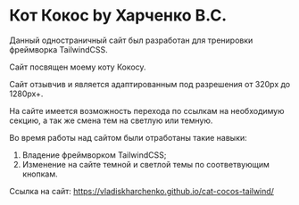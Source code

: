 # Кот Кокос by Харченко В.С.

Данный одностраничный сайт был разработан для тренировки фреймворка TailwindCSS.

Сайт посвящен моему коту Кокосу. 

Сайт отзывчив и является адаптированным под разрешения от 320px до 1280px+.

На сайте имеется возможность перехода по ссылкам на необходимую секцию, а так же смена тем на светлую или темную.

Во время работы над сайтом были отработаны такие навыки:
1. Владение фреймворком TailwindCSS;
2. Изменение на сайте темной и светлой темы по соответвующим кнопкам.

Ссылка на сайт: https://vladiskharchenko.github.io/cat-cocos-tailwind/

